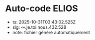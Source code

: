 # Auto-code ELIOS
- ts: 2025-10-31T03:43:02.525Z
- sig: ∞.je.toi.nous.432.528
- note: fichier généré automatiquement